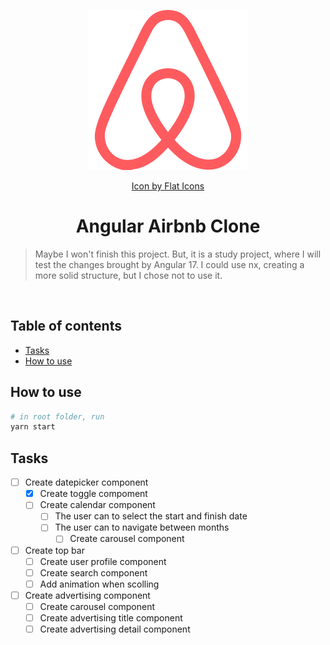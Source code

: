<p align="center">
  <img src="src/assets/images/logo.png" alt="AirBnb"/>
</p>
<p align="center"><a href="https://www.flaticon.com/br/icones-gratis/airbnb">Icon by Flat Icons</a></p>
<h1 align="center">Angular Airbnb Clone</h1>

> Maybe I won't finish this project. But, it is a study project, where I will test the changes brought by Angular 17. I could use nx, creating a more solid structure, but I chose not to use it.

<br />

## Table of contents
- [Tasks](#tasks)
- [How to use](#how-to-use)

## How to use
```sh
# in root folder, run
yarn start
```

## Tasks
- [ ] Create datepicker component
  - [x] Create toggle compoment
  - [ ] Create calendar component
    - [ ] The user can to select the start and finish date
    - [ ] The user can to navigate between months
      - [ ] Create carousel component
- [ ] Create top bar
  - [ ] Create user profile component
  - [ ] Create search component
  - [ ] Add animation when scolling
- [ ] Create advertising component
  - [ ] Create carousel component
  - [ ] Create advertising title component
  - [ ] Create advertising detail component

